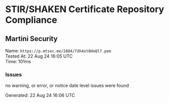 # STIR/SHAKEN Certificate Repository Compliance

## Martini Security

Name: `https://p.mtsec.me/2884/Tdh4ot8HoQl7.pem`\
Tested At: 22 Aug 24 16:05 UTC\
Time: 101ms

### Issues

no warning, or error, or notice date level issues were found

Generated: 22 Aug 24 16:06 UTC